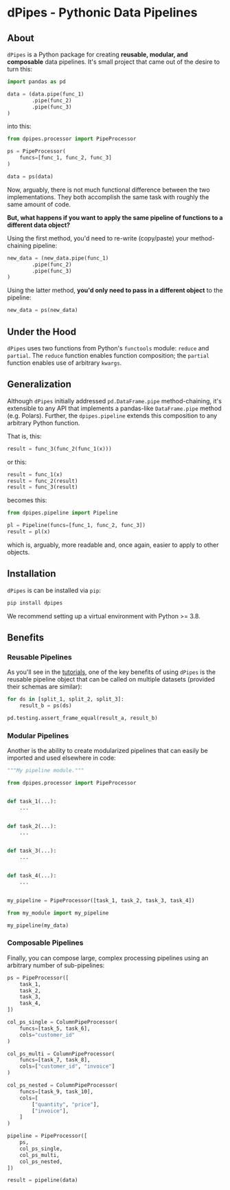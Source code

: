 # dPipes - Pythonic Data Pipelines

## About

`dPipes` is a Python package for creating **reusable, modular, and composable** data pipelines. 
It's small project that came out of the desire to turn this:

```py
import pandas as pd

data = (data.pipe(func_1)
        .pipe(func_2)
        .pipe(func_3)
)
```

into this:

```py
from dpipes.processor import PipeProcessor

ps = PipeProcessor(
    funcs=[func_1, func_2, func_3]
)

data = ps(data)
```

Now, arguably, there is not much functional difference between the two implementations. They both
accomplish the same task with roughly the same amount of code. 

**But, what happens if you want to apply the same pipeline of functions to a different data
object?**

Using the first method, you'd need to re-write (copy/paste) your method-chaining pipeline:

```py
new_data = (new_data.pipe(func_1)
        .pipe(func_2)
        .pipe(func_3)
)
```

Using the latter method, **you'd only need to pass in a different object** to the pipeline:

```py
new_data = ps(new_data)
```

## Under the Hood

`dPipes` uses two functions from Python's `functools` module: `reduce` and `partial`. The `reduce`
function enables function composition; the `partial` function enables use of arbitrary `kwargs`.

## Generalization

Although `dPipes` initially addressed `pd.DataFrame.pipe` method-chaining, it's extensible to any
API that implements a pandas-like `DataFrame.pipe` method (e.g. Polars). Further, the 
`dpipes.pipeline` extends this composition to any arbitrary Python function.  

That is, this:

```py
result = func_3(func_2(func_1(x)))
```

or this:

```py
result = func_1(x)
result = func_2(result)
result = func_3(result)
```

becomes this:

```py
from dpipes.pipeline import Pipeline

pl = Pipeline(funcs=[func_1, func_2, func_3])
result = pl(x)
```

which is, arguably, more readable and, once again, easier to apply to other objects.

## Installation

`dPipes` is can be installed via `pip`:

```zsh
pip install dpipes
```

We recommend setting up a virtual environment with Python >= 3.8.  

## Benefits

### Reusable Pipelines

As you'll see in the [tutorials](https://chris-santiago.github.io/dpipes/tutorial-pandas/), 
one of the key benefits of using `dPipes` is the reusable pipeline object that can be called on 
multiple datasets (provided their schemas are similar):

```python title="Using PipeProcessor"
for ds in [split_1, split_2, split_3]:
    result_b = ps(ds)

pd.testing.assert_frame_equal(result_a, result_b)
```

### Modular Pipelines

Another is the ability to create modularized pipelines that can easily be imported and used 
elsewhere in code:

```python title="my_module.py"
"""My pipeline module."""

from dpipes.processor import PipeProcessor


def task_1(...):
    ...


def task_2(...):
    ...


def task_3(...):
    ...


def task_4(...):
    ...


my_pipeline = PipeProcessor([task_1, task_2, task_3, task_4])
```

```python title="main.py"
from my_module import my_pipeline

my_pipeline(my_data)
```

### Composable Pipelines

Finally, you can compose large, complex processing pipelines using an arbitrary number of sub-pipelines:

```python title="PipeProcessor Composition"
ps = PipeProcessor([
    task_1,
    task_2,
    task_3,
    task_4,
])

col_ps_single = ColumnPipeProcessor(
    funcs=[task_5, task_6],
    cols="customer_id"
)

col_ps_multi = ColumnPipeProcessor(
    funcs=[task_7, task_8],
    cols=["customer_id", "invoice"]
)

col_ps_nested = ColumnPipeProcessor(
    funcs=[task_9, task_10],
    cols=[
        ["quantity", "price"],
        ["invoice"],
    ]
)

pipeline = PipeProcessor([
    ps,
    col_ps_single,
    col_ps_multi,
    col_ps_nested,
])

result = pipeline(data)
```
